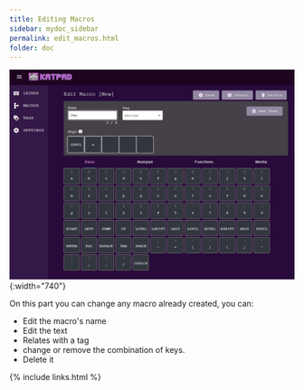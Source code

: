 ```yaml
---
title: Editing Macros
sidebar: mydoc_sidebar
permalink: edit_macros.html
folder: doc
---
```


![Macros](/images/edit-macro.jpg){:width="740"}

On this part you can change any macro already created, you can:

* Edit the macro's name
* Edit the text
* Relates with a tag
* change or remove the combination of keys.
* Delete it

{% include links.html %}
